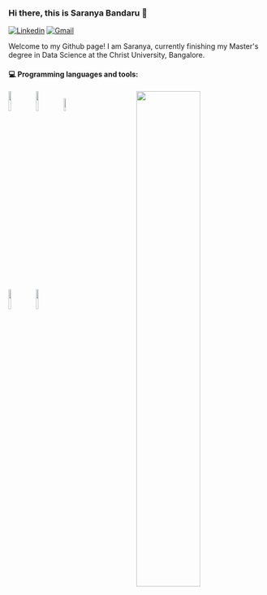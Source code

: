 ### Hi there, this is Saranya Bandaru 👋 
 

[![Linkedin](https://img.shields.io/badge/-LinkedIn-blue?style=flat&logo=Linkedin&logoColor=white)](https://www.linkedin.com/in/saranya-b-a99449245/)
[![Gmail](https://img.shields.io/badge/-Gmail-c14438?style=flat&logo=Gmail&logoColor=white)](mailto:saranyabandaru91@gmail.com)

Welcome to my Github page! 
I am Saranya, currently finishing my Master's degree in Data Science at the Christ University, Bangalore. 


#### :computer: Programming languages and tools: 
<p>
	<img width="50%" align="right" src="https://github-readme-stats.vercel.app/api?username=FernandoRoldan93&show_icons=true&hide_border=true" />

<code><img width="10%" src="https://www.vectorlogo.zone/logos/java/java-ar21.svg"></code>
<code><img width="10%" src="https://www.vectorlogo.zone/logos/python/python-ar21.svg"></code>
<code><img width="8%" src="https://www.vectorlogo.zone/logos/r-project/r-project-icon.svg"></code>
<br />
<code><img width="10%" src="https://www.vectorlogo.zone/logos/mysql/mysql-ar21.svg"></code>
<code><img width="10%" src="https://www.vectorlogo.zone/logos/mongodb/mongodb-ar21.svg"></code>
<br />
